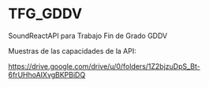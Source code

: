 # TFG_GDDV
 SoundReactAPI para Trabajo Fin de Grado GDDV
 
 Muestras de las capacidades de la API:
 
 https://drive.google.com/drive/u/0/folders/1Z2bjzuDpS_Bt-6frUHhoAIXvgBKPBiDQ
